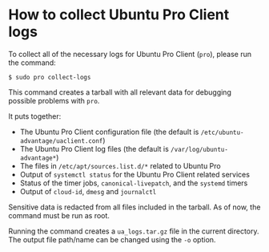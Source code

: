 # How to collect Ubuntu Pro Client logs

To collect all of the necessary logs for Ubuntu Pro Client (`pro`), please run
the command:

```console
$ sudo pro collect-logs
```

This command creates a tarball with all relevant data for debugging possible
problems with `pro`.

It puts together:

* The Ubuntu Pro Client configuration file (the default is
  `/etc/ubuntu-advantage/uaclient.conf`)
* The Ubuntu Pro Client log files (the default is `/var/log/ubuntu-advantage*`)
* The files in `/etc/apt/sources.list.d/*` related to Ubuntu Pro
* Output of `systemctl status` for the Ubuntu Pro Client related services
* Status of the timer jobs, `canonical-livepatch`, and the `systemd` timers
* Output of `cloud-id`, `dmesg` and `journalctl`

Sensitive data is redacted from all files included in the tarball. As of now,
the command must be run as root.

Running the command creates a `ua_logs.tar.gz` file in the current directory.
The output file path/name can be changed using the `-o` option.
